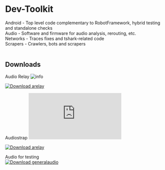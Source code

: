 # Dev-Toolkit  
    
Android - Top level code complementary to RobotFramework, hybrid testing and standalone checks  
Audio - Software and firmware for audio analysis, rerouting, etc.  
Networks - Traces fixes and tshark-related code  
Scrapers - Crawlers, bots and scrapers  
&nbsp;
&nbsp;
## Downloads  
Audio Relay ![info](https://github.com/scripting-drafts/Dev-Toolkit/tree/main/Audio/Peripherals/Wiretapping)    
  
[![Download arelay](https://a.fsdn.com/con/app/sf-download-button)](https://sourceforge.net/projects/arelay/files/arelay.img/download)  
  
Audiostrap ![info](https://github.com/scripting-drafts/Dev-Toolkit/blob/main/Audio/Peripherals/OSC%20Messaging/audiostrap%20schematics%20pg2.pdf)   
  
[![Download arelay](https://a.fsdn.com/con/app/sf-download-button)](https://sourceforge.net/projects/audiostrap/files/Audiostrap.dmg/download)   
  
Audio for testing   
[![Download generalaudio](https://a.fsdn.com/con/app/sf-download-button)](https://sourceforge.net/projects/generalaudio.arelay.p/files/AudioForTesting/download)   
  
